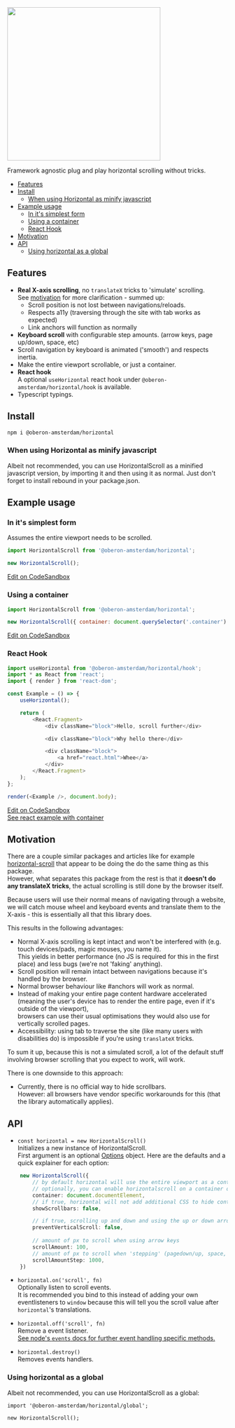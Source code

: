 <img src="https://jari.lol/7JqTxsErJS.png" width="350">

Framework agnostic plug and play horizontal scrolling without tricks.

<!-- START doctoc generated TOC please keep comment here to allow auto update -->
<!-- DON'T EDIT THIS SECTION, INSTEAD RE-RUN doctoc TO UPDATE -->


- [Features](#features)
- [Install](#install)
  - [When using Horizontal as minify javascript](#when-using-horizontal-as-minify-javascript)
- [Example usage](#example-usage)
  - [In it's simplest form](#in-its-simplest-form)
  - [Using a container](#using-a-container)
  - [React Hook](#react-hook)
- [Motivation](#motivation)
- [API](#api)
  - [Using horizontal as a global](#using-horizontal-as-a-global)

<!-- END doctoc generated TOC please keep comment here to allow auto update -->

## Features 

- **Real X-axis scrolling**, no `translateX` tricks to 'simulate' scrolling.  
See [motivation](#motivation) for more clarification - summed up:  
    - Scroll position is not lost between navigations/reloads.    
    - Respects a11y (traversing through the site with tab works as expected)  
    - Link anchors will function as normally
- **Keyboard scroll** with configurable step amounts. (arrow keys, page up/down, space, etc)  
- Scroll navigation by keyboard is animated ('smooth') and respects inertia.   
- Make the entire viewport scrollable, or just a container.
- **React hook**  
A optional `useHorizontal` react hook under `@oberon-amsterdam/horizontal/hook` is available.  
- Typescript typings.

## Install
```bash
npm i @oberon-amsterdam/horizontal
```

### When using Horizontal as minify javascript
Albeit not recommended, you can use HorizontalScroll as a minified javascript version, by importing it and then using it as normal. Just don't forget to install rebound in your package.json.  

## Example usage

### In it's simplest form  
Assumes the entire viewport needs to be scrolled.  
```js
import HorizontalScroll from '@oberon-amsterdam/horizontal';

new HorizontalScroll();
```
[Edit on CodeSandbox](https://codesandbox.io/s/github/oberonamsterdam/horizontal/tree/master/examples?module=/vanilla.js&initialpath=vanilla.html)  

### Using a container  
```js
import HorizontalScroll from '@oberon-amsterdam/horizontal';

new HorizontalScroll({ container: document.querySelector('.container') });
```
[Edit on CodeSandbox](https://codesandbox.io/s/github/oberonamsterdam/horizontal/tree/master/examples?module=/vanilla-container.js&initialpath=vanilla-container.html)

### React Hook  
```js
import useHorizontal from '@oberon-amsterdam/horizontal/hook';
import * as React from 'react';
import { render } from 'react-dom';

const Example = () => {
    useHorizontal();

    return (
        <React.Fragment>
            <div className="block">Hello, scroll further</div>

            <div className="block">Why hello there</div>

            <div className="block">
                <a href="react.html">Whee</a>
            </div>
        </React.Fragment>
    );
};

render(<Example />, document.body);
```
[Edit on CodeSandbox](https://codesandbox.io/s/github/oberonamsterdam/horizontal/tree/master/examples?module=/react.jsx&initialpath=react.html)    
[See react example with container](https://codesandbox.io/s/github/oberonamsterdam/horizontal/tree/master/examples?module=/react-container.jsx&initialpath=react-container.html)  

## Motivation

There are a couple similar packages and articles like for example [horizontal-scroll](https://github.com/corentinfardeau/horizontal-scroll) that appear to be doing the do the same thing as this package.  
However, what separates this package from the rest is that it **doesn't do any translateX tricks**, the actual scrolling is still done by the browser itself.  
  
Because users will use their normal means of navigating through a website, we will catch mouse wheel and keyboard events and translate them to the X-axis - this is essentially all that this library does.
  
This results in the following advantages: 

- Normal X-axis scrolling is kept intact and won't be interfered with (e.g. touch devices/pads, magic mouses, you name it).  
This yields in better performance (no JS is required for this in the first place) and less bugs (we're not 'faking' anything).
- Scroll position will remain intact between navigations because it's handled by the browser.  
- Normal browser behaviour like #anchors will work as normal.  
- Instead of making your entire page content hardware accelerated (meaning the user's device has to render the entire page, even if it's outside of the viewport),  
browsers can use their usual optimisations they would also use for vertically scrolled pages.
- Accessibility: using tab to traverse the site (like many users with disabilities do) is impossible if you're using `translateX` tricks. 

To sum it up, because this is not a simulated scroll, a lot of the default stuff involving browser scrolling that you expect to work, will work.

There is one downside to this approach:  

- Currently, there is no official way to hide scrollbars.   
However: all browsers have vendor specific workarounds for this (that the library automatically applies).  

## API
- `const horizontal = new HorizontalScroll()`  
Initializes a new instance of HorizontalScroll.  
First argument is an optional [Options](src/index.ts#L7-L10) object.
Here are the defaults and a quick explainer for each option:  
```ts
    new HorizontalScroll({
        // by default horizontal will use the entire viewport as a container.
        // optionally, you can enable horizontalscroll on a container only by passing a HTMLElement here
        container: document.documentElement,
        // if true, horizontal will not add additional CSS to hide container scrollbars 
        showScrollbars: false,

        // if true, scrolling up and down and using the up or down arrow key will prevent the user from scrolling.
        preventVerticalScroll: false,
    
        // amount of px to scroll when using arrow keys
        scrollAmount: 100,
        // amount of px to scroll when 'stepping' (pagedown/up, space, etc)
        scrollAmountStep: 1000,
    })
```

- `horizontal.on('scroll', fn)`  
Optionally listen to scroll events.   
It is recommended you bind to this instead of adding your own eventlisteners to `window` because this will tell you the scroll value after `horizontal`'s translations.

- `horizontal.off('scroll', fn)`  
Remove a event listener.  
[See node's `events` docs for further event handling specific methods.](http://nodejs.org/api/events.html#events_events)  

- `horizontal.destroy()`  
Removes events handlers.

### Using horizontal as a global

Albeit not recommended, you can use HorizontalScroll as a global:  
```
import '@oberon-amsterdam/horizontal/global';

new HorizontalScroll();
```
